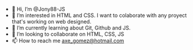 - 👋 Hi, I’m @Jony88-JS
- 👀 I’m interested in HTML and CSS. I want to colaborate with any proyect that's working on web designed.
- 🌱 I’m currently learning about Git, Github and JS.
- 💞️ I’m looking to collaborate on HTML, CSS, JS
- 📫 How to reach me axe_gomez@hotmail.com

<!---
Jony88-JS/Jony88-JS is a ✨ special ✨ repository because its `README.md` (this file) appears on your GitHub profile.
You can click the Preview link to take a look at your changes.
--->
